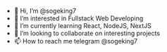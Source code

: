 - 👋 Hi, I’m @sogeking7
- 👀 I’m interested in Fullstack Web Developing
- 🌱 I’m currently learning React, NodeJS, NextJS
- 💞️ I’m looking to collaborate on interesting projects
- 📫 How to reach me telegram @sogeking7

<!---
sogeking7/sogeking7 is a ✨ special ✨ repository because its `README.md` (this file) appears on your GitHub profile.
You can click the Preview link to take a look at your changes.
--->
